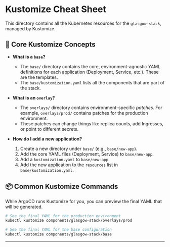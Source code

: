 # Kustomize Cheat Sheet

This directory contains all the Kubernetes resources for the `glasgow-stack`, managed by Kustomize.

## 🧠 Core Kustomize Concepts

- **What is a `base`?**
  - The `base/` directory contains the core, environment-agnostic YAML definitions for each application (Deployment, Service, etc.). These are the templates.
  - The `base/kustomization.yaml` lists all the components that are part of the stack.

- **What is an `overlay`?**
  - The `overlays/` directory contains environment-specific *patches*. For example, `overlays/prod/` contains patches for the production environment.
  - These patches can change things like replica counts, add Ingresses, or point to different secrets.

- **How do I add a new application?**
  1.  Create a new directory under `base/` (e.g., `base/new-app`).
  2.  Add the core YAML files (Deployment, Service) to `base/new-app`.
  3.  Add a `kustomization.yaml` to `base/new-app`.
  4.  Add the new application to the `resources` list in `base/kustomization.yaml`.

## 📦 Common Kustomize Commands

While ArgoCD runs Kustomize for you, you can preview the final YAML that will be generated.

```sh
# See the final YAML for the production environment
kubectl kustomize components/glasgow-stack/overlays/prod

# See the final YAML for the base configuration
kubectl kustomize components/glasgow-stack/base
```

---
